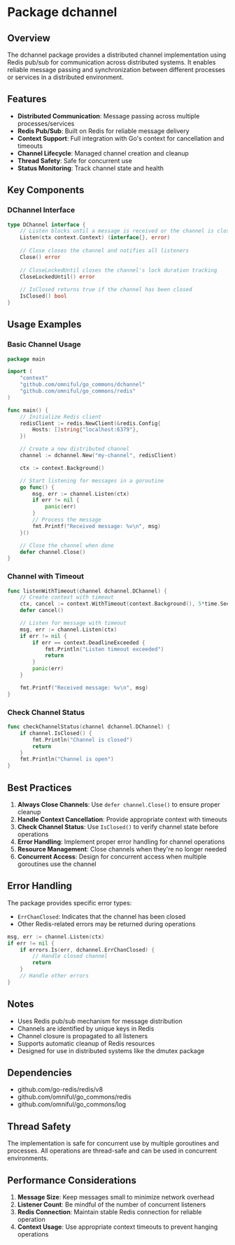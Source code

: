 # Package dchannel

## Overview
The dchannel package provides a distributed channel implementation using Redis pub/sub for communication across distributed systems. It enables reliable message passing and synchronization between different processes or services in a distributed environment.

## Features
- **Distributed Communication**: Message passing across multiple processes/services
- **Redis Pub/Sub**: Built on Redis for reliable message delivery
- **Context Support**: Full integration with Go's context for cancellation and timeouts
- **Channel Lifecycle**: Managed channel creation and cleanup
- **Thread Safety**: Safe for concurrent use
- **Status Monitoring**: Track channel state and health

## Key Components

### DChannel Interface
```go
type DChannel interface {
    // Listen blocks until a message is received or the channel is closed
    Listen(ctx context.Context) (interface{}, error)
    
    // Close closes the channel and notifies all listeners
    Close() error
    
    // CloseLockedUntil closes the channel's lock duration tracking
    CloseLockedUntil() error
    
    // IsClosed returns true if the channel has been closed
    IsClosed() bool
}
```

## Usage Examples

### Basic Channel Usage
```go
package main

import (
    "context"
    "github.com/omniful/go_commons/dchannel"
    "github.com/omniful/go_commons/redis"
)

func main() {
    // Initialize Redis client
    redisClient := redis.NewClient(&redis.Config{
        Hosts: []string{"localhost:6379"},
    })

    // Create a new distributed channel
    channel := dchannel.New("my-channel", redisClient)

    ctx := context.Background()

    // Start listening for messages in a goroutine
    go func() {
        msg, err := channel.Listen(ctx)
        if err != nil {
            panic(err)
        }
        // Process the message
        fmt.Printf("Received message: %v\n", msg)
    }()

    // Close the channel when done
    defer channel.Close()
}
```

### Channel with Timeout
```go
func listenWithTimeout(channel dchannel.DChannel) {
    // Create context with timeout
    ctx, cancel := context.WithTimeout(context.Background(), 5*time.Second)
    defer cancel()

    // Listen for message with timeout
    msg, err := channel.Listen(ctx)
    if err != nil {
        if err == context.DeadlineExceeded {
            fmt.Println("Listen timeout exceeded")
            return
        }
        panic(err)
    }

    fmt.Printf("Received message: %v\n", msg)
}
```

### Check Channel Status
```go
func checkChannelStatus(channel dchannel.DChannel) {
    if channel.IsClosed() {
        fmt.Println("Channel is closed")
        return
    }
    fmt.Println("Channel is open")
}
```

## Best Practices
1. **Always Close Channels**: Use `defer channel.Close()` to ensure proper cleanup
2. **Handle Context Cancellation**: Provide appropriate context with timeouts
3. **Check Channel Status**: Use `IsClosed()` to verify channel state before operations
4. **Error Handling**: Implement proper error handling for channel operations
5. **Resource Management**: Close channels when they're no longer needed
6. **Concurrent Access**: Design for concurrent access when multiple goroutines use the channel

## Error Handling
The package provides specific error types:
- `ErrChanClosed`: Indicates that the channel has been closed
- Other Redis-related errors may be returned during operations

```go
msg, err := channel.Listen(ctx)
if err != nil {
    if errors.Is(err, dchannel.ErrChanClosed) {
        // Handle closed channel
        return
    }
    // Handle other errors
}
```

## Notes
- Uses Redis pub/sub mechanism for message distribution
- Channels are identified by unique keys in Redis
- Channel closure is propagated to all listeners
- Supports automatic cleanup of Redis resources
- Designed for use in distributed systems like the dmutex package

## Dependencies
- github.com/go-redis/redis/v8
- github.com/omniful/go_commons/redis
- github.com/omniful/go_commons/log

## Thread Safety
The implementation is safe for concurrent use by multiple goroutines and processes. All operations are thread-safe and can be used in concurrent environments.

## Performance Considerations
1. **Message Size**: Keep messages small to minimize network overhead
2. **Listener Count**: Be mindful of the number of concurrent listeners
3. **Redis Connection**: Maintain stable Redis connection for reliable operation
4. **Context Usage**: Use appropriate context timeouts to prevent hanging operations 
